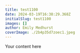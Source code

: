 ```yaml
---
title: test1100
date: 2024-03-19T16:38:29.368Z
initialSlug: test1100
images: []
author: Emily Medhurst
coverImage: ./2b4p35d7zoec1.jpeg
---
```

Your content here
